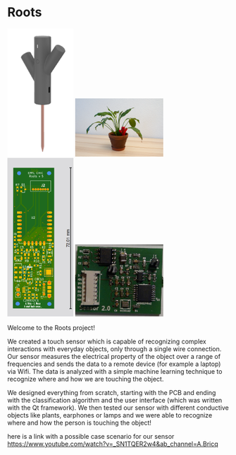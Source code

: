 # Roots

<p float="left">
    <img src="https://github.com/Leopicchio/Roots/blob/main/sensor.png" alt="drawing" width="150"/> 
    <img src="https://github.com/Leopicchio/Roots/blob/main/setup_example.png" alt="drawing" width="200"/>
    <img src="https://github.com/Leopicchio/Roots/blob/main/PCB_arthur.png" alt="drawing" width="150"/>
    <img src="https://github.com/Leopicchio/Roots/blob/main/PCB_roots.png" alt="drawing" width="200"/> 
</p>

     
    




Welcome to the Roots project! 

We created a touch sensor which is capable of recognizing complex interactions with everyday objects, only through a single wire connection. Our sensor measures the electrical property of the object over a range of frequencies and sends the data to a remote device (for example a laptop) via Wifi. The data is analyzed with a simple machine learning technique to recognize where and how we are touching the object.

We designed everything from scratch, starting with the PCB and ending with the classification algorithm and the user interface (which was written with the Qt framework). We then tested our sensor with different conductive objects like plants, earphones or lamps and we were able to recognize where and how the person is touching the object!

here is a link with a possible case scenario for our sensor
https://www.youtube.com/watch?v=_SN1TQER2w4&ab_channel=A.Bricq
